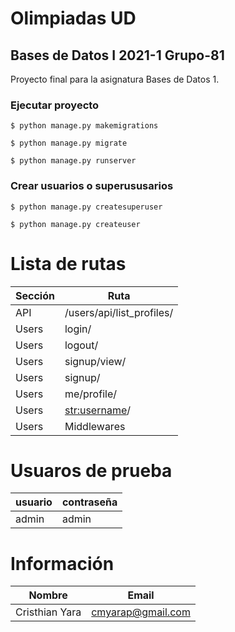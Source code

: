 # Olimpiadas UD
## Bases de Datos I 2021-1 Grupo-81


Proyecto final para la asignatura Bases de Datos 1.

### Ejecutar proyecto

```
$ python manage.py makemigrations
```

```
$ python manage.py migrate
```

```
$ python manage.py runserver
```

### Crear usuarios o superususarios

```
$ python manage.py createsuperuser
```
```
$ python manage.py createuser
```

# Lista de rutas

| Sección  |  Ruta |
| ------------ | ------------ |
| API |  /users/api/list_profiles/ |
| Users | login/ |
| Users | logout/ |
| Users | signup/view/ |
| Users | signup/ |
| Users | me/profile/ |
| Users | <str:username>/ |
| Users | Middlewares | me/profile |


# Usuaros de prueba

| usuario  |  contraseña |
| ------------ | ------------ |
| admin | admin |

# Información

| Nombre  |  Email |
| ------------ | ------------ |
|  Cristhian Yara |  cmyarap@gmail.com |